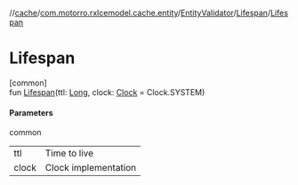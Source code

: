 //[cache](../../../../index.md)/[com.motorro.rxlcemodel.cache.entity](../../index.md)/[EntityValidator](../index.md)/[Lifespan](index.md)/[Lifespan](-lifespan.md)

# Lifespan

[common]\
fun [Lifespan](-lifespan.md)(ttl: [Long](https://kotlinlang.org/api/latest/jvm/stdlib/kotlin/-long/index.html), clock: [Clock](../../../../../common/com.motorro.rxlcemodel.common/-clock/index.md) = Clock.SYSTEM)

#### Parameters

common

| | |
|---|---|
| ttl | Time to live |
| clock | Clock implementation |
